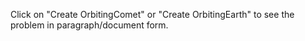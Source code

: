 
Click on "Create OrbitingComet" or "Create OrbitingEarth" to see the problem in paragraph/document form.

